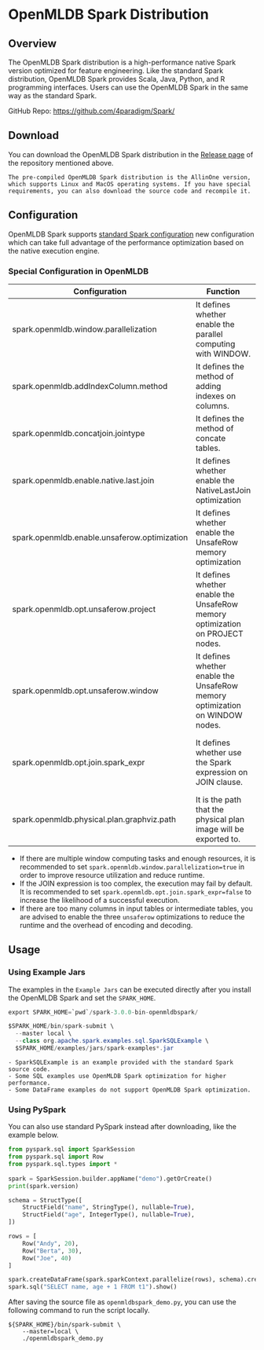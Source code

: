 # OpenMLDB Spark Distribution

## Overview

The OpenMLDB Spark distribution is a high-performance native Spark version optimized for feature engineering. Like the standard Spark distribution, OpenMLDB Spark provides Scala, Java, Python, and R programming interfaces. Users can use the OpenMLDB Spark in the same way as the standard Spark.

GitHub Repo: https://github.com/4paradigm/Spark/

## Download

You can download the OpenMLDB Spark distribution in the [Release page](https://github.com/4paradigm/Spark/releases) of the repository mentioned above.

```{note}
The pre-compiled OpenMLDB Spark distribution is the AllinOne version, which supports Linux and MacOS operating systems. If you have special requirements, you can also download the source code and recompile it.
```

## Configuration

OpenMLDB Spark supports [standard Spark configuration](https://spark.apache.org/docs/latest/configuration.html) new configuration which can take full advantage of the performance optimization based on the native execution engine.

### Special Configuration in OpenMLDB

| Configuration                                          | Function                                                                      | Default Value             | Note                                                                                                                                                  |
|----------------------------------------------|-------------------------------------------------------------------------------|---------------------------|-------------------------------------------------------------------------------------------------------------------------------------------------------|
| spark.openmldb.window.parallelization        | It defines whether enable the parallel computing with WINDOW.                 | false                     | Parallel computing will improve cluster utilization but increase the number of compute nodes at the same time.                                        |
| spark.openmldb.addIndexColumn.method         | It defines the method of adding indexes on columns.                           | monotonicallyIncreasingId | Options are `zipWithUniqueId`, `zipWithIndex`, `monotonicallyIncreasingId`.                                                                           |
| spark.openmldb.concatjoin.jointype           | It defines the method of concate tables.                                      | inner                     | Options are `inner`, `left`, `last`.                                                                                                                  |
| spark.openmldb.enable.native.last.join       | It defines whether enable the NativeLastJoin optimization                     | true                      | It will have higher performance compared with the implementation based on `LEFT JOIN`, if the value is `true`.                                        |
| spark.openmldb.enable.unsaferow.optimization | It defines whether enable the UnsafeRow memory optimization                   | false                     | It will use the UnsafeRow format to encode, if the value is `true`. Too cpmlicated expressions are not supported currently.                           |
| spark.openmldb.opt.unsaferow.project         | It defines whether enable the UnsafeRow memory optimization on PROJECT nodes. | false                     | It will reduce the overhead of encoding and decoding on WINDOW nodes, if the value is `true`. Too cpmlicated expressions are not supported currently. |
| spark.openmldb.opt.unsaferow.window          | It defines whether enable the UnsafeRow memory optimization on WINDOW nodes.  | false                     | It will reduce the overhead of encoding and decoding on WINDOW nodes, if the value is `true`. Too cpmlicated expressions are not supported currently. |
| spark.openmldb.opt.join.spark_expr           | It defines whether use the Spark expression on JOIN clause.                   | true                      | It will use the Spark expression when processing JOIN clause, if the value is `true`. Too cpmlicated expressions are not supported currently.         |
| spark.openmldb.physical.plan.graphviz.path   | It is the path that the physical plan image will be exported to.              | ""                        | Image files are not exported by default.                                                                                                              |

* If there are multiple window computing tasks and enough resources, it is recommended to set `spark.openmldb.window.parallelization=true` in order to improve resource utilization and reduce runtime.
* If the JOIN expression is too complex, the execution may fail by default. It is recommended to set `spark.openmldb.opt.join.spark_expr=false` to increase the likelihood of a successful execution.
* If there are too many columns in input tables or intermediate tables, you are advised to enable the three `unsaferow` optimizations to reduce the runtime and the overhead of encoding and decoding.

## Usage

### Using Example Jars

The examples in the `Example Jars` can be executed directly after you install the OpenMLDB Spark and set the `SPARK_HOME`.

```java
export SPARK_HOME=`pwd`/spark-3.0.0-bin-openmldbspark/

$SPARK_HOME/bin/spark-submit \
  --master local \
  --class org.apache.spark.examples.sql.SparkSQLExample \
  $SPARK_HOME/examples/jars/spark-examples*.jar
```

```{note}
- SparkSQLExample is an example provided with the standard Spark source code. 
- Some SQL examples use OpenMLDB Spark optimization for higher performance. 
- Some DataFrame examples do not support OpenMLDB Spark optimization.
```
### Using PySpark

You can also use standard PySpark instead after downloading, like the example below.

```python
from pyspark.sql import SparkSession
from pyspark.sql import Row
from pyspark.sql.types import *
 
spark = SparkSession.builder.appName("demo").getOrCreate()
print(spark.version)

schema = StructType([
    StructField("name", StringType(), nullable=True),
    StructField("age", IntegerType(), nullable=True),
])

rows = [
    Row("Andy", 20),
    Row("Berta", 30),
    Row("Joe", 40)
]

spark.createDataFrame(spark.sparkContext.parallelize(rows), schema).createOrReplaceTempView("t1")
spark.sql("SELECT name, age + 1 FROM t1").show()

```

After saving the source file as `openmldbspark_demo.py`, you can use the following command to run the script locally.

```
${SPARK_HOME}/bin/spark-submit \
    --master=local \
    ./openmldbspark_demo.py
```

